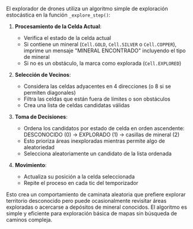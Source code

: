 El explorador de drones utiliza un algoritmo simple de exploración estocástica en la función `_explore_step()`:

1. **Procesamiento de la Celda Actual**:
   - Verifica el estado de la celda actual
   - Si contiene un mineral (`Cell.GOLD`, `Cell.SILVER` o `Cell.COPPER`), imprime un mensaje "MINERAL ENCONTRADO" incluyendo el tipo de mineral
   - Si no es un obstáculo, la marca como explorada (`Cell.EXPLORED`)

2. **Selección de Vecinos**:
   - Considera las celdas adyacentes en 4 direcciones (o 8 si se permiten diagonales)
   - Filtra las celdas que están fuera de límites o son obstáculos
   - Crea una lista de celdas candidatas válidas

3. **Toma de Decisiones**:
   - Ordena los candidatos por estado de celda en orden ascendente: DESCONOCIDO (0) -> EXPLORADO (1) -> casillas de mineral (2)
   - Esto prioriza áreas inexploradas mientras permite algo de aleatoriedad
   - Selecciona aleatoriamente un candidato de la lista ordenada

4. **Movimiento**:
   - Actualiza su posición a la celda seleccionada
   - Repite el proceso en cada tic del temporizador

Esto crea un comportamiento de caminata aleatoria que prefiere explorar territorio desconocido pero puede ocasionalmente revisitar áreas exploradas o acercarse a depósitos de mineral conocidos. El algoritmo es simple y eficiente para exploración básica de mapas sin búsqueda de caminos compleja.
